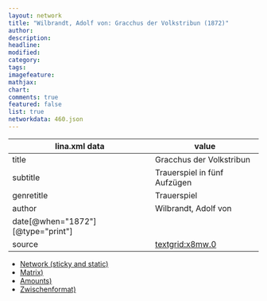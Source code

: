 ```yaml
---
layout: network
title: "Wilbrandt, Adolf von: Gracchus der Volkstribun (1872)"
author:
description:
headline:
modified:
category:
tags:
imagefeature: 
mathjax: 
chart: 
comments: true
featured: false
list: true
networkdata: 460.json
---
```

lina.xml data  | value
------------- | -------------
title|Gracchus der Volkstribun
subtitle|Trauerspiel in fünf Aufzügen
genretitle|Trauerspiel
author|Wilbrandt, Adolf von
date[@when="1872"][@type="print"]|
source|[textgrid:x8mw.0](https://textgridlab.org/1.0/tgcrud-public/rest/textgrid:x8mw.0/data)



* [Network (sticky and static)](/linas/network460)
* [Matrix)](/linas/matrix460)
* [Amounts)](/linas/amount460)
* [Zwischenformat)](/linas/lina460 )
